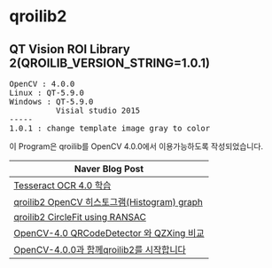 # qroilib2
QT Vision ROI Library 2(QROILIB_VERSION_STRING=1.0.1)
-----
<pre>
OpenCV : 4.0.0 
Linux : QT-5.9.0
Windows : QT-5.9.0
          Visial studio 2015
-----
1.0.1 : change template image gray to color
</pre>

이 Program은 qroilib를 OpenCV 4.0.0에서 이용가능하도록 작성되었습니다.

<table>
<thead>
<tr>
<th>Naver Blog Post</th>
</tr>
</thead>
<tbody>

<tr>
<td><a href="https://blog.naver.com/jerry1455/221412511622" rel="nofollow">Tesseract OCR 4.0 학습</a></td>
</tr>
<tr>
<td><a href="https://blog.naver.com/jerry1455/221410819822" rel="nofollow">qroilib2 OpenCV 히스토그램(Histogram) graph</a></td>
</tr>
<tr>
<td><a href="https://blog.naver.com/jerry1455/221410626419" rel="nofollow">qroilib2 CircleFit using RANSAC</a></td>
</tr>
<tr>
<td><a href="https://blog.naver.com/jerry1455/221409799446" rel="nofollow">OpenCV-4.0 QRCodeDetector 와 QZXing 비교</a></td>
</tr>
<tr>
<td><a href="https://blog.naver.com/jerry1455/221407593234" rel="nofollow">OpenCV-4.0.0과 함께qroilib2를 시작합니다</a></td>
</tr>

</tbody>
